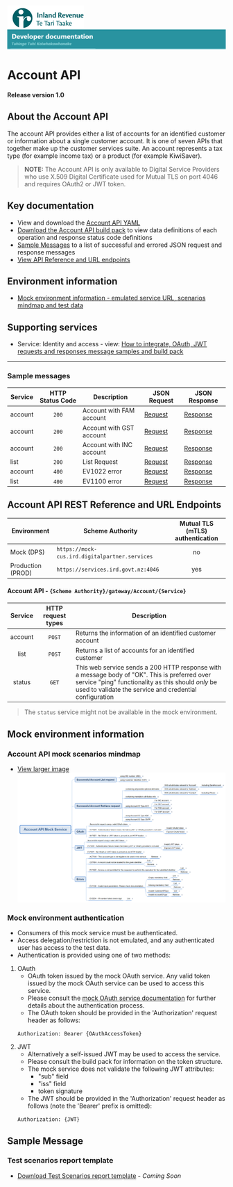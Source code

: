![IRD logo](../../Images/IRlogo.gif)
![Software Dev](../../Images/SoftwareDev.png)

# Account API 

#### Release version 1.0

## About the Account API 

The account API provides either a list of accounts for an identified customer or information about a single customer account. It is one of seven APIs that together make up the customer services suite. An account represents a tax type (for example income tax) or a product (for example KiwiSaver). 

>**NOTE:** The Account API is only available to Digital Service Providers who use X.509 Digital Certificate used for Mutual TLS on port 4046 and requires OAuth2 or JWT token.

## Key documentation

* View and download the [Account API YAML](Account%202020-09-30.yaml)
* [Download the Account API build pack](Build%20pack%20-%20Account%20API.pdf) to view data definitions of each operation and response status code definitions
* [Sample Messages](#Sample-Messages) to a list of successful and errored JSON request and response messages 	
* [View API Reference and URL endpoints](#Account-API-REST-Reference)

## Environment information

* [Mock environment information - emulated service URL, scenarios mindmap and test data](#mock-environment-information)

## Supporting services

* Service: Identity and access - view: [How to integrate, OAuth, JWT requests and responses message samples and build pack](https://github.com/InlandRevenue/Gateway_Services-Access/tree/master/Identity%20and%20Access)

---

<a name="Sample-Messages"></a>
### Sample messages

| Service | HTTP Status Code| Description | JSON Request | JSON Response | 
| -- | :--: | -- | -- | -- | 
| account | `200` | Account with FAM account | [Request](sample%20messages/POST_200_Account_with_FAM_account_request.json) | [Response](sample%20messages/POST_200_Account_with_FAM_account_response.json) | 
| account | `200` | Account with GST account | [Request](sample%20messages/POST_200_Account_with_GST_account_request.json) | [Response](sample%20messages/POST_200_Account_with_GST_account_response.json) |
| account | `200` | Account with INC account | [Request](sample%20messages/POST_200_Account_with_INC_account_request.json) | [Response](sample%20messages/POST_200_Account_with_INC_account_response.json) |
| list | `200` | List Request| [Request](sample%20messages/POST_200_list_request.json) | [Response](sample%20messages/POST_200_list_response.json) |
| account | `400` | EV1022 error | [Request](sample%20messages/POST_400_account_EV1022_request.json) | [Response](sample%20messages/POST_400_account_EV1022_response.json) |
| list | `400` | EV1100 error | [Request](sample%20messages/POST_400_list_EV1100_request.json) | [Response](sample%20messages/POST_400_list_EV1100_response.json) |


<a name="Account-API-REST-Reference"></a>
## Account API REST Reference and URL Endpoints

| Environment | Scheme Authority | Mutual TLS (mTLS) authentication |
| --- | --- | :---: |
| Mock (DPS)| `https://mock-cus.ird.digitalpartner.services`| no |
| Production (PROD) | `https://services.ird.govt.nz:4046`| yes |

#### Account API - `{Scheme Authority}/gateway/Account/{Service}`
| Service | HTTP request types | Description | 
| :--: | :--: | -- |
| account | `POST` | Returns the information of an identified customer account | 
| list | `POST` | Returns a list of accounts for an identified customer | 
| status | `GET` | This web service sends a 200 HTTP response with a message body of "OK". This is preferred over service "ping" functionality as this should *only* be used to validate the service and credential configuration | 

> The `status` service might not be available in the mock environment. 

<a name="mock-environment-information"></a>
## Mock environment information

### Account API mock scenarios mindmap
- [View larger image](../images/Account%20API%20Mock%20Service.png)
![Mock Scenarios](../images/Account%20API%20Mock%20Service.png)





### Mock environment authentication
* Consumers of this mock service must be authenticated.
* Access delegation/restriction is not emulated, and any authenticated user has access to the test data.
* Authentication is provided using one of two methods:
 1. OAuth
	* OAuth token issued by the mock OAuth service. Any valid token issued by the mock OAuth service can be used to access this service.
	* Please consult the [mock OAuth service documentation](https://mock-oauth.ird.digitalpartner.services/) for further details about the authentication process.
	* The OAuth token should be provided in the 'Authorization' request header as follows:
	```
	Authorization: Bearer {OAuthAccessToken}
	```
 2. JWT
	* Alternatively a self-issued JWT may be used to access the service.
	* Please consult the build pack for information on the token structure.
	* The mock service does not validate the following JWT attributes:
		* "sub" field
		* "iss" field
		* token signature
	* The JWT should be provided in the 'Authorization' request header as follows (note the 'Bearer' prefix is omitted):
	```
	Authorization: {JWT}
	```
	
<a href="smaple-message"></a>
## Sample Message


### Test scenarios report template

- [Download Test Scenarios report template](Account%20API-%20Test%20Report%20Template.docx) - *Coming Soon*


